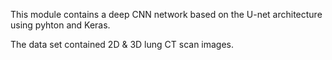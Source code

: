 This module contains a deep CNN network based on the U-net architecture using pyhton and Keras.

The data set contained 2D & 3D lung CT scan images.
